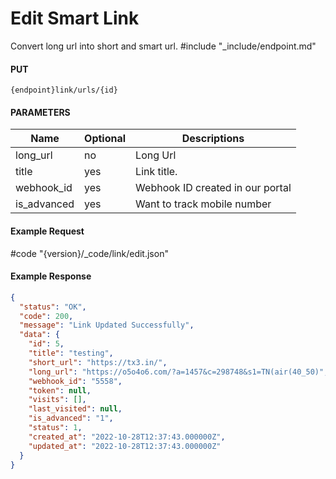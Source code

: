 # Edit Smart Link

Convert long url into short and smart url.
#include "_include/endpoint.md"

#### PUT

```
{endpoint}link/urls/{id}
```

#### PARAMETERS

| Name        | Optional | Descriptions                     |
| ----------- | -------- | -------------------------------- |
| long_url    | no       | Long Url                         |
| title       | yes      | Link title.                      |
| webhook_id  | yes      | Webhook ID created in our portal |
| is_advanced | yes      | Want to track mobile number      |

#### Example Request

#code "{version}/_code/link/edit.json"

#### Example Response

```json
{
  "status": "OK",
  "code": 200,
  "message": "Link Updated Successfully",
  "data": {
    "id": 5,
    "title": "testing",
    "short_url": "https://tx3.in/",
    "long_url": "https://o5o4o6.com/?a=1457&c=298748&s1=TN(air(40_50)",
    "webhook_id": "5558",
    "token": null,
    "visits": [],
    "last_visited": null,
    "is_advanced": "1",
    "status": 1,
    "created_at": "2022-10-28T12:37:43.000000Z",
    "updated_at": "2022-10-28T12:37:43.000000Z"
  }
}
```
